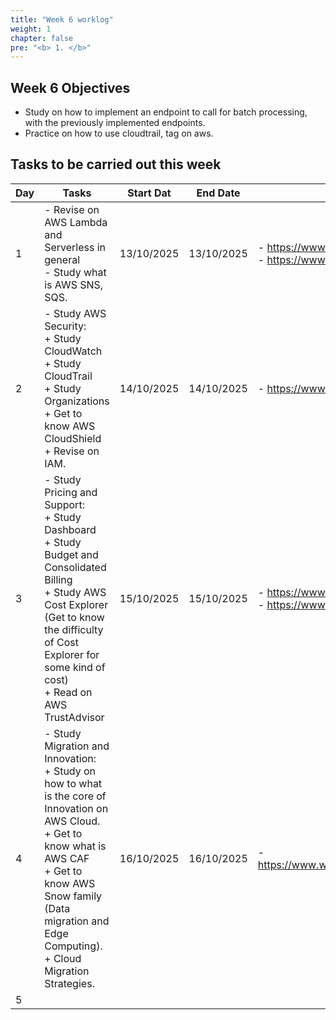 ```yaml
---
title: "Week 6 worklog"
weight: 1
chapter: false
pre: "<b> 1. </b>"
---
```


## Week 6 Objectives

- Study on how to implement an endpoint to call for batch processing, with the previously implemented endpoints.
- Practice on how to use cloudtrail, tag on aws.

## Tasks to be carried out this week

| Day | Tasks | Start Dat | End Date | References |
|---|---|---|---|---|
| 1 | - Revise on AWS Lambda and Serverless in general<br>- Study what is AWS SNS, SQS. | 13/10/2025 | 13/10/2025 | - https://www.w3schools.com/aws/aws_cloudessentials_awsserverless.php<br>- https://www.w3schools.com/aws/aws_cloudessentials_awssns.php |
| 2 | - Study AWS Security:<br>+ Study CloudWatch<br>+ Study CloudTrail <br>+ Study Organizations<br>+ Get to know AWS CloudShield<br>+ Revise on IAM. | 14/10/2025 | 14/10/2025 | - https://www.w3schools.com/aws/aws_cloudessentials_sec_securityintroduction.php |
| 3 | - Study Pricing and Support:<br>+ Study Dashboard<br>+ Study Budget and Consolidated Billing<br>+ Study AWS Cost Explorer (Get to know the difficulty of Cost Explorer for some kind of cost)<br>+ Read on AWS TrustAdvisor | 15/10/2025 | 15/10/2025 | - https://www.w3schools.com/aws/aws_cloudessentials_ps_billingdashboard.php<br>- https://www.w3schools.com/aws/aws_cloudessentials_ps_costexplorer.php<br><below on the list w3schools> |
| 4 | - Study Migration and Innovation:<br>+ Study on how to what is the core of Innovation on AWS Cloud. <br>+ Get to know what is AWS CAF<br>+ Get to know AWS Snow family (Data migration and Edge Computing).<br>+ Cloud Migration Strategies. | 16/10/2025 | 16/10/2025 | - https://www.w3schools.com/aws/aws_cloudessentials_mig_migrationandinnovationintroduction.php |
| 5 |  |  |  |  |
